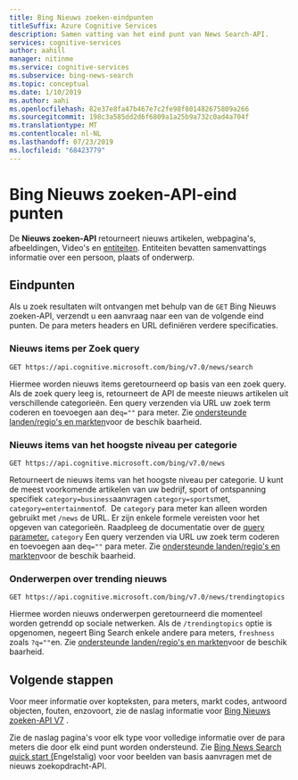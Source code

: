 ```yaml
---
title: Bing Nieuws zoeken-eindpunten
titleSuffix: Azure Cognitive Services
description: Samen vatting van het eind punt van News Search-API.
services: cognitive-services
author: aahill
manager: nitinme
ms.service: cognitive-services
ms.subservice: bing-news-search
ms.topic: conceptual
ms.date: 1/10/2019
ms.author: aahi
ms.openlocfilehash: 82e37e8fa47b467e7c2fe98f801482675809a266
ms.sourcegitcommit: 198c3a585dd2d6f6809a1a25b9a732c0ad4a704f
ms.translationtype: MT
ms.contentlocale: nl-NL
ms.lasthandoff: 07/23/2019
ms.locfileid: "68423779"
---
```

# <a name="bing-news-search-api-endpoints"></a>Bing Nieuws zoeken-API-eind punten

De **Nieuws zoeken-API** retourneert nieuws artikelen, webpagina's, afbeeldingen, Video's en [entiteiten](https://docs.microsoft.com/azure/cognitive-services/bing-entities-search/search-the-web). Entiteiten bevatten samenvattings informatie over een persoon, plaats of onderwerp.

## <a name="endpoints"></a>Eindpunten

Als u zoek resultaten wilt ontvangen met behulp van de `GET` Bing Nieuws zoeken-API, verzendt u een aanvraag naar een van de volgende eind punten. De para meters headers en URL definiëren verdere specificaties.

### <a name="news-items-by-search-query"></a>Nieuws items per Zoek query

```
GET https://api.cognitive.microsoft.com/bing/v7.0/news/search
```

Hiermee worden nieuws items geretourneerd op basis van een zoek query. Als de zoek query leeg is, retourneert de API de meeste nieuws artikelen uit verschillende categorieën. Een query verzenden via URL uw zoek term coderen en toevoegen aan de`q=""` para meter. Zie [ondersteunde landen/regio's en markten](language-support.md#supported-markets-for-news-search-endpoint)voor de beschik baarheid.

### <a name="top-news-items-by-category"></a>Nieuws items van het hoogste niveau per categorie

```
GET https://api.cognitive.microsoft.com/bing/v7.0/news  
```

Retourneert de nieuws items van het hoogste niveau per categorie. U kunt de meest voorkomende artikelen van uw bedrijf, sport of ontspanning specifiek `category=business`aanvragen `category=sports`met, `category=entertainment`of.  De `category` para meter kan alleen worden gebruikt met `/news` de URL. Er zijn enkele formele vereisten voor het opgeven van categorieën. Raadpleeg de documentatie over de [query parameter.](https://docs.microsoft.com/rest/api/cognitiveservices-bingsearch/bing-news-api-v7-reference#query-parameters) `category` Een query verzenden via URL uw zoek term coderen en toevoegen aan de`q=""` para meter. Zie [ondersteunde landen/regio's en markten](language-support.md#supported-markets-for-news-endpoint)voor de beschik baarheid.

### <a name="trending-news-topics"></a>Onderwerpen over trending nieuws 

```
GET https://api.cognitive.microsoft.com/bing/v7.0/news/trendingtopics
```

Hiermee worden nieuws onderwerpen geretourneerd die momenteel worden getrendd op sociale netwerken. Als de `/trendingtopics` optie is opgenomen, negeert Bing Search enkele andere para meters, `freshness` zoals `?q=""`en. Zie [ondersteunde landen/regio's en markten](language-support.md#supported-markets-for-news-trending-endpoint)voor de beschik baarheid.

## <a name="next-steps"></a>Volgende stappen

Voor meer informatie over kopteksten, para meters, markt codes, antwoord objecten, fouten, enzovoort, zie de naslag informatie voor [Bing Nieuws zoeken-API V7](https://docs.microsoft.com/rest/api/cognitiveservices-bingsearch/bing-news-api-v7-reference) .

Zie de naslag pagina's voor elk type voor volledige informatie over de para meters die door elk eind punt worden ondersteund.
Zie [Bing News Search quick start (](https://docs.microsoft.com/azure/cognitive-services/bing-news-search)Engelstalig) voor voor beelden van basis aanvragen met de nieuws zoekopdracht-API.
